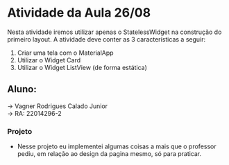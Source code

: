 # Atividade da Aula 26/08

 Nesta atividade iremos utilizar apenas o StatelessWidget na construção do
 primeiro layout.
 A atividade deve conter as 3 características a seguir:
 1) Criar uma tela com o MaterialApp
 2) Utilizar o Widget Card
 3) Utilizar o Widget ListView (de forma estática) 

## Aluno:
-> Vagner Rodrigues Calado Junior <br>
-> RA: 22014296-2

### Projeto
- Nesse projeto eu implementei algumas coisas a mais que o professor pediu, em relação ao design da pagina mesmo, só para praticar.
